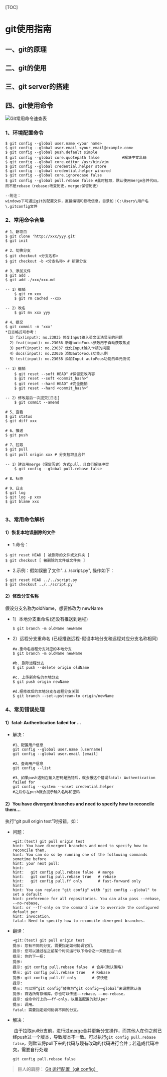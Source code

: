 [TOC]

# git使用指南



## 一、git的原理



## 二、git的使用



## 三、git server的搭建



## 四、git使用命令

![Git常用命令速查表](.\images\git常用命令.jpg)



### 1、环境配置命令

```shell
$ git config --global user.name <your name>
$ git config --global user.email <your_email@example.com>
$ git config --global push.default simple
$ git config --global core.quotepath false			#解决中文乱码
$ git config --global core.editor /usr/bin/vim
$ git config --global credential.helper store
$ git config --global credential.helper wincred
$ git config --global core.ignorecase false
$ git config --global pull.rebase false #此时拉取，默认使用merge合并代码，而不是rebase（rebase:改变历史，merge:保留历史）

--附注：
windows下可通过git的配置文件，直接编辑和修改信息，目录如：C:\Users\用户名\.gitconfig文件
```



### 2、常用命令合集

```shell
# 1、新项目
$ git clone 'http://xxx/yyy.git'
$ git init

# 2、切换分支
$ git checkout <分支名称>
$ git checkout -b <分支名称> # 新建分支

# 3、添加文件
$ git add .
$ git add ./xxx/xxx.md

-- 1）撤销
	$ git rm xxx
	$ git rm cached --xxx
	
-- 2）改名
	$ git mv xxx yyy

# 4、提交
$ git commit -m 'xxx'
*日志格式可参考：
  1）fix(input): no.23035 修复Input输入英文无法显示的问题
  2）feat(input): no.23036 新增autoFocus参数用于自动获取焦点
  3）perf(input): no.23037 优化Input输入卡顿的问题
  4）docs(input): no.23036 添加autoFocus功能示例
  5）test(input): no.23038 添加Input autoFous功能的单元测试
  
-- 1）撤销
	$ git reset --soft HEAD^ #保留更改内容
	$ git reset --soft <commit_hash>^
	$ git reset --hard HEAD^ #完全撤销
	$ git reset --hard <commit_hash>^

-- 2）修改最后一次提交[日志]
	$ git commit --amend

# 5、查看
$ git status
$ git diff xxx

# 6、推送
$ git push

# 7、拉取
$ git pull
$ git pull origin xxx # 分支拉取且合并

-- 1）建议用merge（保留历史）方式pull，且自行解决冲突
	$ git config --global pull.rebase false

# 8、标签

# 9、日志
$ git log
$ git log -p xxx
$ git blame xxx


```



### 3、常用命令解析

#### 1）恢复本地误删除的文件

* 1.命令：

```shell
$ git reset HEAD [ 被删除的文件或文件夹 ]	
$ git checkout [ 被删除的文件或文件夹 ]
```

* 2.示例：假如误删了文件"../../script.py", 操作如下：

```shell
$ git reset HEAD ../../script.py
$ git checkout ../../script.py
```



#### 2）修改分支名称

假设分支名称为oldName，想要修改为 newName

* 1）本地分支重命名(还没有推送到远程)

  ```shell
  $ git branch -m oldName newName
  ```

* 2）远程分支重命名 (已经推送远程-假设本地分支和远程对应分支名称相同)

  ```shell
  #a.重命名远程分支对应的本地分支
  $ git branch -m oldName newName
  
  #b. 删除远程分支
  $ git push --delete origin oldName
  
  #c. 上传新命名的本地分支
  $ git push origin newName
  
  #d.把修改后的本地分支与远程分支关联
  $ git branch --set-upstream-to origin/newName
  ```



### 4、常见错误处理

#### 1）fatal: Authentication failed for ...
* 解决：

  ```shell
  #1、配置用户信息
  git config --global user.name [username]
  git config --global user.email [email]
  
  #2、查询用户信息
  git config --list
  
  #3、如果push遇到在输入密码是熟错后，就会报这个错误fatal: Authentication failed for
  git config --system --unset credential.helper
  #之后你在push就会提示输入名称和密码
  ```

  

#### 2）You have divergent branches and need to specify how to reconcile them...

执行“git pull origin test”时报错，如：

* 问题：

  ```shell
  ➜git:(test) git pull origin test
  hint: You have divergent branches and need to specify how to reconcile them.
  hint: You can do so by running one of the following commands sometime before
  hint: your next pull:
  hint: 
  hint:   git config pull.rebase false  # merge
  hint:   git config pull.rebase true   # rebase
  hint:   git config pull.ff only       # fast-forward only
  hint: 
  hint: You can replace "git config" with "git config --global" to set a default
  hint: preference for all repositories. You can also pass --rebase, --no-rebase,
  hint: or --ff-only on the command line to override the configured default per
  hint: invocation.
  fatal: Need to specify how to reconcile divergent branches.
  ```

* 翻译：

  ```shell
  ➜git:(test) git pull origin test
  提示: 您有不同的分支，需要指定如何协调它们。
  提示: 您可以通过在之前某个时间运行以下命令之一来做到这一点
  提示: 你的下一招:
  提示: 
  提示: git config pull.rebase false 	# 合并(默认策略)
  提示: git config pull.rebase true  	# Rebase
  提示: git config pull.ff only	 	# 仅快进
  提示: 
  提示: 可以将“git config”替换为“git config——global”来设置默认值
  提示: 首选所有存储库。你也可以传递——rebase，——no-rebase，
  提示: 或命令行上的——ff-only，以覆盖配置的默认per
  提示: 调用。
  fatal: 需要指定如何协调不同的分支。
  ```

* 解决：

  ​	由于拉取pull分支前，进行过[merge](https://so.csdn.net/so/search?q=merge&spm=1001.2101.3001.7020)合并更新分支操作，而其他人在你之前已经push过一个版本，导致版本不一致。可以执行`git config pull.rebase false`，则默认将pull下来的代码与现有改动的代码进行合并；若造成代码冲突，需要自行处理
  
  ```shell
  git config pull.rebase false
  ```

  
  
  





> 巨人的肩膀：
> [Git 运行配置（git config）](https://www.jianshu.com/p/f29ca723db4f)